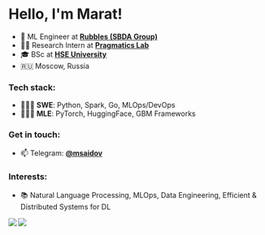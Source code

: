 # Hello, I'm Marat!
- 🔭 ML Engineer at [**Rubbles (SBDA Group)**](https://sbdagroup.com/)
- 👨‍🔬 Research Intern at [**Pragmatics Lab**](https://cs.hse.ru/ai/computational-pragmatics/)
- 🎓 BSc at [**HSE University**](https://www.hse.ru/)
- 🇷🇺 Moscow, Russia

### Tech stack:
- 🧑🏻‍💻 **SWE**: Python, Spark, Go, MLOps/DevOps
- 🧑🏻‍💻 **MLE**: PyTorch, HuggingFace, GBM Frameworks

### Get in touch:
- 📫 Telegram: [**@msaidov**](https://t.me/msaidov)

### Interests:

- 📚 Natural Language Processing, MLOps, Data Engineering, Efficient & Distributed Systems for DL

<a href="https://github.com/MaratSaidov"> 
  <img align="left" src="https://github-readme-stats.vercel.app/api?username=MaratSaidov&show_icons=true&count_private=true&theme=tokyonight&hide_border=true&include_all_commits=true"/> 
   <img align="left" src="https://github-readme-stats.vercel.app/api/top-langs/?username=MaratSaidov&hide_border=true&langs_count=3&theme=tokyonight&hide=java,tex,makefile,html"/>
</a>

